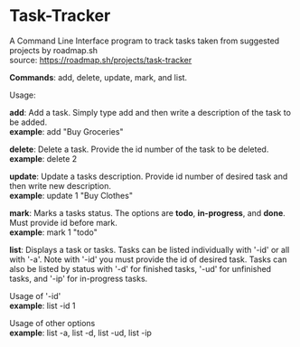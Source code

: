 # Task-Tracker
A Command Line Interface program to track tasks taken from suggested projects by roadmap.sh  
source: https://roadmap.sh/projects/task-tracker

**Commands**: add, delete, update, mark, and list.  

Usage:
  
  **add**:  Add a task.  Simply type add and then write a description of the task to be added.  
  **example**:  add "Buy Groceries"


  **delete**:  Delete a task.  Provide the id number of the task to be deleted.  
  **example**: delete 2


  **update**:  Update a tasks description.  Provide id number of desired task and then write new description.  
  **example**:  update 1 "Buy Clothes"


  **mark**:  Marks a tasks status.  The options are **todo**, **in-progress**, and **done**.  Must provide id before mark.  
  **example**: mark 1 "todo"


  **list**:  Displays a task or tasks.  Tasks can be listed individually with '-id' or all with '-a'.  Note with '-id' you must provide the id of desired task.  Tasks can also be listed by status with '-d' for finished tasks, 
  '-ud' for unfinished tasks, and '-ip' for in-progress tasks.

  Usage of '-id'  
    **example**: 
          list -id 1

  Usage of other options  
    **example**: 
          list -a,
          list -d,
          list -ud,
          list -ip
